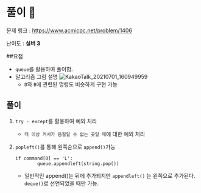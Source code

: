 # 풀이 :notebook:

   문제 링크 : https://www.acmicpc.net/problem/1406
   
   난이도 : __실버 3__
   
##요점
- `queue`를 활용하여 풀이함.
- 알고리즘 그림 설명
    ![KakaoTalk_20210701_160949959](https://user-images.githubusercontent.com/84619866/124081782-e953fb00-da86-11eb-8b49-5e05f805e276.jpg)
    - `D`와 `B`에 관련된 명령도 비슷하게 구현 가능

## 풀이
1. `try - except`를 활용하여 예외 처리
    - `더 이상 커서가 움질일 수 없는 곳일 때`에 대한 예외 처리

2. `popleft()`를 통해 왼쪽순으로 `append()`가능
    ```
    if command[0] == 'L':
            queue.appendleft(string.pop())
      ```
    - 일반적인 append()는 뒤에 추가되지만 `appendleft()` 는 왼쪽으로 추가된다. `deque()`로 선언되었을 때만 가능.